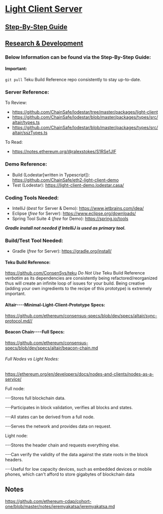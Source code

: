 # [Light Client Server](https://github.com/jeyakatsa/teku/tree/master/light-client)

## [Step-By-Step Guide](https://hackmd.io/ZFINvY5fRUGrLK-BteZrug?view)

## [Research & Development](https://github.com/jeyakatsa/Altair----Minimal-Light-Client-Prototype/blob/main/Teku-Light-Client-Server-R%26D.md)

### Below Information can be found via the Step-By-Step Guide:

#### Important:
`git pull` Teku Build Reference repo consistently to stay up-to-date.

### Server Reference:
To Review: 
- https://github.com/ChainSafe/lodestar/tree/master/packages/light-client
- https://github.com/ChainSafe/lodestar/blob/master/packages/types/src/altair/types.ts
- https://github.com/ChainSafe/lodestar/blob/master/packages/types/src/altair/sszTypes.ts

To Read: 
- https://notes.ethereum.org/@ralexstokes/S1RSe1JlF

### Demo Reference:
- Build (Lodestar[written in Typescript]): https://github.com/ChainSafe/eth2-light-client-demo
- Test (Lodestar): https://light-client-demo.lodestar.casa/

### Coding Tools Needed:
- IntelliJ (*best* for Server & Demo): https://www.jetbrains.com/idea/
- Eclipse (*free* for Server):  https://www.eclipse.org/downloads/
- Spring Tool Suite 4 (*free* for Demo): https://spring.io/tools

***Gradle install not needed if IntelliJ is used as primary tool.***

### Build/Test Tool Needed:
- Gradle (*free* for Server): https://gradle.org/install/

#### Teku Build Reference:
https://github.com/ConsenSys/teku
*Do Not Use* Teku Build Reference *verbatim* as its dependencies are consistently being refactored/reorganized thus will create an infinite loop of issues for your build.
Being creative (adding your own ingredients to the recipe of this prototype) is extremely important. 

#### Altair----Minimal-Light-Client-Prototype Specs:
https://github.com/ethereum/consensus-specs/blob/dev/specs/altair/sync-protocol.md//

#### Beacon Chain----Full Specs:
https://github.com/ethereum/consensus-specs/blob/dev/specs/altair/beacon-chain.md

###### Full Nodes vs Light Nodes:
https://ethereum.org/en/developers/docs/nodes-and-clients/nodes-as-a-service/

Full node:

---Stores full blockchain data.

---Participates in block validation, verifies all blocks and states.

---All states can be derived from a full node.

---Serves the network and provides data on request.

Light node:

---Stores the header chain and requests everything else.

---Can verify the validity of the data against the state roots in the block headers.

---Useful for low capacity devices, such as embedded devices or mobile phones, which can't afford to store gigabytes of blockchain data

## Notes 
https://github.com/ethereum-cdap/cohort-one/blob/master/notes/jeremyakatsa/jeremyakatsa.md

